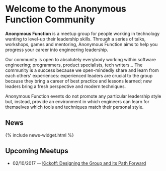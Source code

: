 # Welcome to the Anonymous Function Community

**Anonymous Function** is a meetup group for people working in
technology wanting to level-up their leadership skills. Through a
series of talks, workshops, games and mentoring, Anonymous Function
aims to help you progress your career into engineering leadership.

Our community is open to absolutely everybody working within software
engineering; programmers, product specialists, tech writers... The
community is a success because we open-mindedly share and learn from
each others' experiences: experienced leaders are crucial to the group
because they bring a career of best practice and lessons learned; new
leaders bring a fresh perspective and modern techniques.

Anonymous Function events do not promote any particular leadership
style but, instead, provide an environment in which engineers can
learn for themselves which tools and techniques match their personal
style.

## News

{% include news-widget.html %}

## Upcoming Meetups

- 02/10/2017 -- [Kickoff: Designing the Group and its Path Forward](https://www.meetup.com/Anonymous-Function/events/243247860/)
